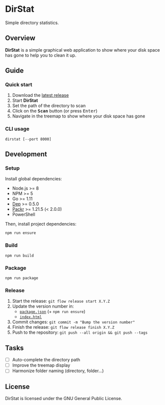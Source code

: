 # DirStat

Simple directory statistics.

## Overview

**DirStat** is a simple graphical web application to show
where your disk space has gone to help you to clean it up.

## Guide

### Quick start

1. Download the [latest release](https://github.com/GaelGirodon/dir-stat/releases)
2. Start **DirStat**
3. Set the path of the directory to scan
4. Click on the <kbd>**Scan**</kbd> button (or press <kbd>Enter</kbd>)
5. Navigate in the treemap to show where your disk space has gone

### CLI usage

```shell
dirstat [--port 8000]
```

## Development

### Setup

Install global dependencies:

- Node.js >= 8
- NPM >= 5
- Go >= 1.11
- [Dep](https://github.com/golang/dep) >= 0.5.0
- [Packr](https://github.com/gobuffalo/packr) >= 1.21.5 (< 2.0.0)
- PowerShell

Then, install project dependencies:

```shell
npm run ensure
```

### Build

```shell
npm run build
```

### Package

```shell
npm run package
```

### Release

1. Start the release: `git flow release start X.Y.Z`
2. Update the version number in:
   - [`package.json`](package.json) (+ `npm run ensure`)
   - [`index.html`](web/index.html)
3. Commit changes: `git commit -m "Bump the version number"`
4. Finish the release: `git flow release finish X.Y.Z`
5. Push to the repository: `git push --all origin && git push --tags`

## Tasks

- [ ] Auto-complete the directory path
- [ ] Improve the treemap display
- [ ] Harmonize folder naming (directory, folder...)

## License

DirStat is licensed under the GNU General Public License.
